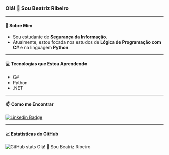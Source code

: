 ### Olá! 👋 Sou Beatriz Ribeiro

---

#### 🚀 Sobre Mim
- Sou estudante de **Segurança da Informação**.
- Atualmente, estou focada nos estudos de **Lógica de Programação com C#** e na linguagem **Python**.

---

#### 💻 Tecnologias que Estou Aprendendo
- C#
- Python
- .NET

---

#### 📫 Como me Encontrar

[![Linkedin Badge](https://img.shields.io/badge/-LinkedIn-blue?style=flat-square&logo=Linkedin&logoColor=white&link=https://www.linkedin.com/in/beatriz-ribeiro-tech)](https://www.linkedin.com/in/beatriz-ribeiro-tech) 

---

#### 📈 Estatísticas do GitHub

![GitHub stats](https://github-readme-stats.vercel.app/api?username=cyberibeiro&show_icons=true&theme=dark) Olá! 👋 Sou Beatriz Ribeiro
